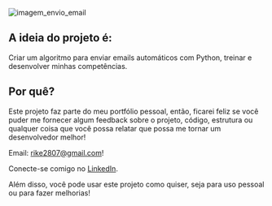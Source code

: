 
![imagem_envio_email](https://user-images.githubusercontent.com/86082129/159593447-98517f75-b6e9-4aa9-8bdb-86834ebac964.jpeg)

## A ideia do projeto é: 

Criar um algoritmo para enviar emails automáticos com Python, treinar e desenvolver minhas competências.

## Por quê?
Este projeto faz parte do meu portfólio pessoal, então, ficarei feliz se você puder me fornecer algum feedback sobre o projeto, código, estrutura ou qualquer coisa que você possa relatar que possa me tornar um desenvolvedor melhor!

Email: rike2807@gmail.com!


Conecte-se comigo no [LinkedIn](https://www.linkedin.com/in/henrique-da-silva-sousa-2a077622b/).

Além disso, você pode usar este projeto como quiser, seja para uso pessoal ou para fazer melhorias!
